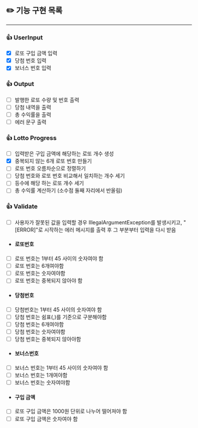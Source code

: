 ## ✏️ 기능 구현 목록

---

### 👍 UserInput

- [x] 로또 구입 금액 입력
- [x] 당첨 번호 입력
- [x] 보너스 번호 입력

### 👍 Output

- [ ] 발행한 로또 수량 및 번호 출력
- [ ] 당첨 내역을 출력
- [ ] 총 수익률을 출력
- [ ] 에러 문구 출력

### 👍 Lotto Progress

- [ ] 입력받은 구입 금액에 해당하는 로또 개수 생성
- [x] 중복되지 않는 6개 로또 번호 만들기
- [ ] 로또 번호 오름차순으로 정렬하기
- [ ] 당첨 번호와 로또 번호 비교해서 일치하는 개수 세기
- [ ] 등수에 해당 하는 로또 개수 세기
- [ ] 총 수익률 계산하기 (소수점 둘째 자리에서 반올림)

### 👍 Validate

- [ ] 사용자가 잘못된 값을 입력할 경우 IllegalArgumentException를 발생시키고, "[ERROR]"로 시작하는 에러 메시지를 출력 후 그 부분부터 입력을 다시 받음

- #### 로또번호
- [ ] 로또 번호는 1부터 45 사이의 숫자여야 함
- [ ] 로또 번호는 6개여야함
- [ ] 로또 번호는 숫자여야함
- [ ] 로또 번호는 중복되지 않아야 함
-  #### 당첨번호
- [ ] 당첨번호는 1부터 45 사이의 숫자여야 함
- [ ] 당첨 번호는 쉼표(,)를 기준으로 구분해야함
- [ ] 당첨 번호는 6개여야함
- [ ] 당첨 번호는 숫자여야함
- [ ] 당첨 번호는 중복되지 않아야함
-  #### 보너스번호
- [ ] 보너스 번호는 1부터 45 사이의 숫자여야 함
- [ ] 보너스 번호는 1개여야함
- [ ] 보너스 번호는 숫자여야함
-  #### 구입 금액
- [ ] 로또 구입 금액은 1000원 단위로 나누어 떨어져야 함
- [ ] 로또 구입 금액은 숫자여야 함 